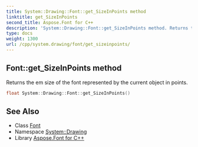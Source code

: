 ```yaml
---
title: System::Drawing::Font::get_SizeInPoints method
linktitle: get_SizeInPoints
second_title: Aspose.Font for C++
description: 'System::Drawing::Font::get_SizeInPoints method. Returns the em size of the font represented by the current object in points in C++.'
type: docs
weight: 1300
url: /cpp/system.drawing/font/get_sizeinpoints/
---
```

## Font::get_SizeInPoints method


Returns the em size of the font represented by the current object in points.

```cpp
float System::Drawing::Font::get_SizeInPoints()
```

## See Also

* Class [Font](../)
* Namespace [System::Drawing](../../)
* Library [Aspose.Font for C++](../../../)
